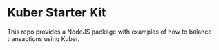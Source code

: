 # Kuber Starter Kit

This repo provides a NodeJS package with examples of how to balance transactions using Kuber.
